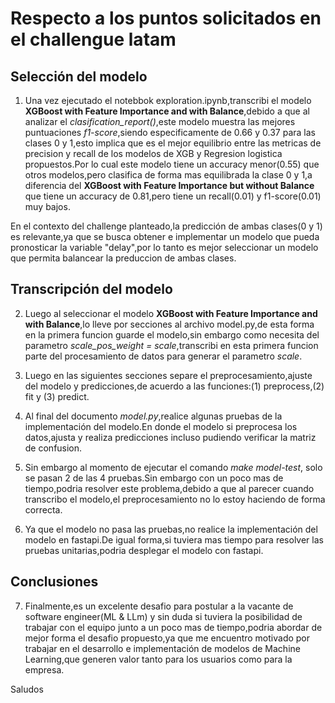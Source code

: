 
# Respecto a los puntos solicitados en el challengue latam

## Selección del modelo

1. Una vez ejecutado el notebbok exploration.ipynb,transcribi el modelo **XGBoost with Feature Importance and with Balance**,debido a que al analizar el *clasification_report()*,este modelo muestra las mejores puntuaciones *f1-score*,siendo especificamente de 0.66 y 0.37 para las clases 0 y 1,esto implica que es el mejor equilibrio entre las metricas de precision y recall de los modelos 
de XGB y Regresion logistica propuestos.Por lo cual este modelo tiene un accuracy menor(0.55) que otros modelos,pero clasifica de forma mas equilibrada la clase 0 y 1,a diferencia del **XGBoost with Feature Importance but without Balance** que tiene un accuracy de 0.81,pero tiene un recall(0.01) y f1-score(0.01) muy bajos.

En el contexto del challenge planteado,la predicción de ambas clases(0 y 1) es relevante,ya que se busca obtener e implementar un modelo que pueda pronosticar la variable "delay",por lo tanto es mejor seleccionar un modelo que permita balancear la preduccion de ambas clases.

## Transcripción del modelo

2. Luego al seleccionar el modelo **XGBoost with Feature Importance and with Balance**,lo lleve por secciones al archivo model.py,de esta forma en la primera funcion guarde el modelo,sin embargo como necesita del parametro *scale_pos_weight = scale*,transcribi en esta primera funcion parte del procesamiento de datos para generar el parametro *scale*.

3. Luego en las siguientes secciones separe el preprocesamiento,ajuste del modelo y predicciones,de acuerdo a las funciones:(1) preprocess,(2) fit y (3) predict.

4. Al final del documento *model.py*,realice algunas pruebas de la implementación del modelo.En donde el modelo si preprocesa los datos,ajusta y realiza predicciones incluso pudiendo verificar la matriz de confusion.

5. Sin embargo al momento de ejecutar el comando *make model-test*, solo se pasan 2 de las 4 pruebas.Sin embargo con un poco mas de tiempo,podria resolver este problema,debido a que al parecer cuando transcribo el modelo,el preprocesamiento no lo estoy haciendo de forma correcta.

6. Ya que el modelo no pasa las pruebas,no realice la implementación del modelo en fastapi.De igual forma,si tuviera mas tiempo para resolver las pruebas unitarias,podria desplegar el modelo con fastapi.

## Conclusiones

7. Finalmente,es un excelente desafio para postular a la vacante de software engineer(ML & LLm) y sin duda si tuviera la posibilidad de trabajar con el equipo junto a un poco mas de tiempo,podria abordar de mejor forma el desafio propuesto,ya que me encuentro motivado por trabajar en el desarrollo e implementación de modelos de Machine Learning,que generen valor tanto para los usuarios como para la empresa.

Saludos
